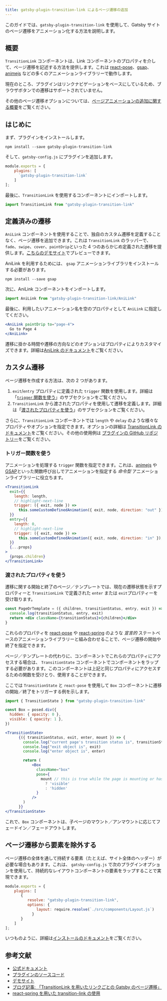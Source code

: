 ```yaml
---
title: gatsby-plugin-transition-link によるページ遷移の追加
---
```


このガイドでは、`gatsby-plugin-transition-link` を使用して、Gatsby サイトのページ遷移をアニメーション化する方法を説明します。

## 概要

`TransitionLink` コンポーネントは、Link コンポーネントのプロパティを介して、ページ遷移を記述する方法を提供します。これは [react-pose](https://popmotion.io/pose/)、[gsap](https://greensock.com/)、[animejs](https://animejs.com/) などの多くのアニメーションライブラリーで動作します。

現在のところ、プラグインはリンクナビゲーションをベースにしているため、ブラウザボタンでの遷移はサポートされていません。

その他のページ遷移オプションについては、[ページアニメーションの追加に関する概要](/docs/adding-page-transitions)をご覧ください。

## はじめに

まず、プラグインをインストールします。

```shell
npm install --save gatsby-plugin-transition-link
```

そして、`gatsby-config.js` にプラグインを追加します。

```javascript:title=gatsby-config.js
module.exports = {
    plugins: [
      `gatsby-plugin-transition-link`
    ]
];
```

最後に、`TransitionLink` を使用するコンポーネントにインポートします。

```javascript
import TransitionLink from "gatsby-plugin-transition-link"
```

## 定義済みの遷移

`AniLink` コンポーネントを使用することで、独自のカスタム遷移を定義することなく、ページ遷移を追加できます。これは `TransitionLink` のラッパーで、`fade`、`swipe`、`cover`、`paintDrip`といった 4 つのあらかじめ定義された遷移を提供します。[こちらのデモサイト](https://gatsby-plugin-transition-link.netlify.com/)でプレビューできます。

AniLink を利用するためには、 `gsap` アニメーションライブラリをインストールする必要があります。

```shell
npm install --save gsap
```

次に、AniLink コンポーネントをインポートします。

```jsx
import AniLink from "gatsby-plugin-transition-link/AniLink"
```

最後に、利用したいアニメーション名を空のプロパティとして `AniLink` に指定してください。

```jsx
<AniLink paintDrip to="page-4">
  Go to Page 4
</AniLink>
```

遷移に掛かる時間や遷移の方向などのオプションはプロパティによりカスタマイズできます。詳細は[AniLink のドキュメント](https://transitionlink.tylerbarnes.ca/docs/anilink/)をご覧ください。

## カスタム遷移

ページ遷移を作成する方法は、次の 2 つがあります。

1. `exit`/`entry` プロパティに定義された `trigger` 関数を使用します。詳細は「[`trigger` 関数を使う](#using-the-trigger-function)」のサブセクションをご覧ください。
2. `TransitionLink` から渡されたプロパティを使用して遷移を定義します。詳細は「[渡されたプロパティを使う](#using-passed-props)」のサブセクションをご覧ください。

さらに、`TransitionLink` コンポーネントでは `length` や `delay` のような様々なプロパティやオプションを指定できます。オプションの詳細は [TransitionLink のドキュメント](https://transitionlink.tylerbarnes.ca/docs/transitionlink/)をご覧ください。その他の使用例は [プラグインの GitHub リポジトリー](https://github.com/TylerBarnes/gatsby-plugin-transition-link)をご覧ください。

### トリガー関数を使う

アニメーションを処理する `trigger` 関数を指定できます。これは、[animejs](https://animejs.com/) や [GSAP](https://greensock.com/gsap)といった関数呼び出しでアニメーションを指定する _命令型_ アニメーションライブラリーに役立ちます。

```jsx
<TransitionLink
  exit={{
    length: length,
    // highlight-next-line
    trigger: ({ exit, node }) =>
      this.someCustomDefinedAnimation({ exit, node, direction: "out" }),
  }}
  entry={{
    length: 0,
    // highlight-next-line
    trigger: ({ exit, node }) =>
      this.someCustomDefinedAnimation({ exit, node, direction: "in" }),
  }}
  {...props}
>
  {props.children}
</TransitionLink>
```

### 渡されたプロパティを使う

遷移に関する開始と終了のページ／テンプレートでは、現在の遷移状態を示すプロパティーと `TransitionLink` で定義された `enter` または `exit`プロパティーを受け取ります。

```jsx
const PageOrTemplate = ({ children, transitionStatus, entry, exit }) => {
  console.log(transitionStatus, entry, exit)
  return <div className={transitionStatus}>{children}</div>
}
```

これらのプロパティを [react-pose](https://popmotion.io/pose/) や [react-spring](http://react-spring.surge.sh/) のような _宣言的_ ステートベースのアニメーションライブラリーと組み合わせることで、ページ遷移の開始や終了を指定できます。

ページ／テンプレートの代わりに、コンポーネントでこれらのプロパティにアクセスする場合は、 `TransitionState` コンポーネントでコンポーネントをラップする必要があります。このコンポーネントは上記と同じプロパティにアクセスするための関数を受けとり、使用することができます。

ここでは `TransitionState` と `react-pose` を使用して `Box` コンポーネントに遷移の開始／終了をトリガーする例を示します。

```jsx
import { TransitionState } from "gatsby-plugin-transition-link"

const Box = posed.div({
  hidden: { opacity: 0 },
  visible: { opacity: 1 },
})

<TransitionState>
      {({ transitionStatus, exit, enter, mount }) => {
        console.log("current page's transition status is", transitionStatus)
        console.log("exit object is", exit)
        console.log("enter object is", enter)

        return (
            <Box
              className="box"
              pose={
                mount // this is true while the page is mounting or has mounted
                  ? 'visible'
                  : 'hidden'
              }
            />
        )
      }}
</TransitionState>
```

これで、`Box` コンポーネントは、子ページのマウント／アンマウントに応じてフェードイン／フェードアウトします。

## ページ遷移から要素を除外する

ページ遷移の全体を通して持続する要素（たとえば、サイト全体のヘッダー）が必要な場合もあります。これは、 `gatsby-config.js` で次のプラグインオプションを使用して、持続的なレイアウトコンポーネントの要素をラップすることで実現できます。

```javascript
module.exports = {
    plugins: [
       {
          resolve: "gatsby-plugin-transition-link",
          options: {
              layout: require.resolve(`./src/components/Layout.js`)
            }
       }
    ]
];
```

いつものように、詳細は[インストールのドキュメント](https://transitionlink.tylerbarnes.ca/docs/transitionportal/)をご覧ください。

## 参考文献

- [公式ドキュメント](https://transitionlink.tylerbarnes.ca/docs/)
- [プラグインのソースコード](https://github.com/TylerBarnes/gatsby-plugin-transition-link)
- [デモサイト](https://gatsby-plugin-transition-link.netlify.com/)
- [ブログ記事: 「TransitionLink を用いたリンクごとの Gatsby のページ遷移」](/blog/2018-12-04-per-link-gatsby-page-transitions-with-transitionlink/)
- [react-spring を用いた transition-link の使用](https://github.com/TylerBarnes/gatsby-plugin-transition-link/issues/34)
